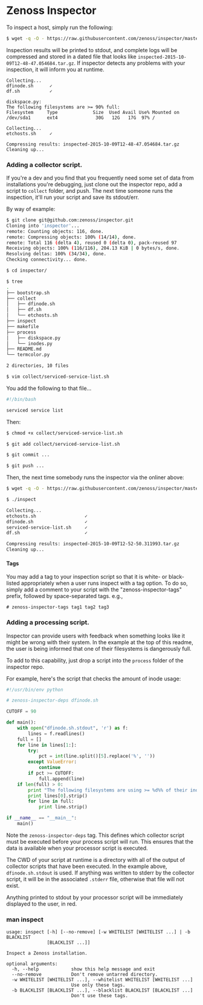 # Zenoss Inspector
To inspect a host, simply run the following:

```bash
$ wget -q -O - https://raw.githubusercontent.com/zenoss/inspector/master/bootstrap.sh | sudo sh
```

Inspection results will be printed to stdout, and complete logs will be compressed and stored in
a dated file that looks like ```inspected-2015-10-09T12-48-47.054684.tar.gz```. If inspector detects
any problems with your inspection, it will inform you at runtime.

```
Collecting...
dfinode.sh      ✓
df.sh           ✓

diskspace.py:
The following filesystems are >= 90% full:
Filesystem     Type             Size  Used Avail Use% Mounted on
/dev/sda1      ext4              30G   12G   17G  97% /

Collecting...
etchosts.sh     ✓

Compressing results: inspected-2015-10-09T12-48-47.054684.tar.gz
Cleaning up...
```

### Adding a collector script.
If you're a dev and you find that you frequently need some set of data from installations you're
debugging, just clone out the inspector repo, add a script to ```collect``` folder, and push.
The next time someone runs the inspection, it'll run your script and save its stdout/err.

By way of example:

```bash
$ git clone git@github.com:zenoss/inspector.git
Cloning into 'inspector'...
remote: Counting objects: 116, done.
remote: Compressing objects: 100% (14/14), done.
remote: Total 116 (delta 4), reused 0 (delta 0), pack-reused 97
Receiving objects: 100% (116/116), 204.13 KiB | 0 bytes/s, done.
Resolving deltas: 100% (34/34), done.
Checking connectivity... done.

$ cd inspector/

$ tree
.
├── bootstrap.sh
├── collect
│   ├── dfinode.sh
│   ├── df.sh
│   └── etchosts.sh
├── inspect
├── makefile
├── process
│   ├── diskspace.py
│   └── inodes.py
├── README.md
└── termcolor.py

2 directories, 10 files

$ vim collect/serviced-service-list.sh
```

You add the following to that file...

```bash
#!/bin/bash

serviced service list
```

Then:

```bash
$ chmod +x collect/serviced-service-list.sh

$ git add collect/serviced-service-list.sh

$ git commit ...

$ git push ...
```

Then, the next time somebody runs the inspector via the onliner above:

```bash
$ wget -q -O - https://raw.githubusercontent.com/zenoss/inspector/master/bootstrap.sh | sudo sh

$ ./inspect

Collecting...
etchosts.sh                  ✓
dfinode.sh                   ✓
serviced-service-list.sh     ✓
df.sh                        ✓

Compressing results: inspected-2015-10-09T12-52-50.311993.tar.gz
Cleaning up...

```

#### Tags
You may add a tag to your inspection script so that it is white- or black-listed appropriately
when a user runs inspect with a tag option. To do so, simply add a comment to your script
with the "zenoss-inspector-tags" prefix, followed by space-separated tags. e.g.,

```
# zenoss-inspector-tags tag1 tag2 tag3
```

### Adding a processing script.
Inspector can provide users with feedback when something looks like it might be wrong with their
system. In the example at the top of this readme, the user is being informed that one of their
filesystems is dangerously full.

To add to this capability, just drop a script into the ```process``` folder of the inspector repo.

For example, here's the script that checks the amount of inode usage:

```python
#!/usr/bin/env python

# zenoss-inspector-deps dfinode.sh

CUTOFF = 90

def main():
    with open("dfinode.sh.stdout", 'r') as f:
        lines = f.readlines()
    full = []
    for line in lines[1:]:
        try:
            pct = int(line.split()[5].replace('%', ''))
        except ValueError:
            continue
        if pct >= CUTOFF:
            full.append(line)
    if len(full) > 0:
        print "The following filesystems are using >= %d%% of their inodes:" % CUTOFF
        print lines[0].strip()
        for line in full:
            print line.strip()

if __name__ == "__main__":
    main()
```

Note the ```zenoss-inspector-deps``` tag. This defines which collector script must be executed
before your process script will run. This ensures that the data is available when your processor
script is executed.

The CWD of your script at runtime is a directory with all of the output of collector scripts that
have been executed. In the example above, ```dfinode.sh.stdout``` is used. If anything was written
to stderr by the collector script, it will be in the associated ```.stderr``` file, otherwise that
file will not exist.

Anything printed to stdout by your processor script will be immediately displayed to the user, in
red.

### man inspect

```
usage: inspect [-h] [--no-remove] [-w WHITELIST [WHITELIST ...] | -b BLACKLIST
               [BLACKLIST ...]]

Inspect a Zenoss installation.

optional arguments:
  -h, --help            show this help message and exit
  --no-remove           Don't remove untarred directory.
  -w WHITELIST [WHITELIST ...], --whitelist WHITELIST [WHITELIST ...]
                        Use only these tags.
  -b BLACKLIST [BLACKLIST ...], --blacklist BLACKLIST [BLACKLIST ...]
                        Don't use these tags.
```
